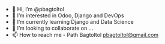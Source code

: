 - 👋 Hi, I’m @pbagtoltol
- 👀 I’m interested in Odoo, Django and DevOps
- 🌱 I’m currently learning Django and Data Science
- 💞️ I’m looking to collaborate on ...
- 📫 How to reach me - Path Bagtoltol <pbagtoltol@gmail.com>

<!---
pbagtoltol/pbagtoltol is a ✨ special ✨ repository because its `README.md` (this file) appears on your GitHub profile.
You can click the Preview link to take a look at your changes.
--->
